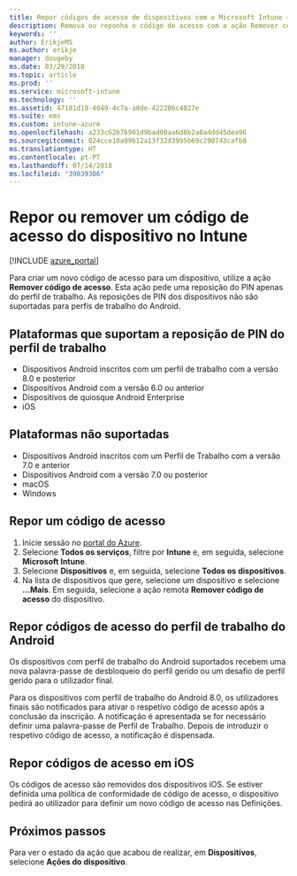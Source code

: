 ```yaml
---
title: Repor códigos de acesso de dispositivos com o Microsoft Intune – Azure | Microsoft Docs
description: Remova ou reponha o código de acesso com a ação Remover código de acesso nos dispositivos dos quais faça a gestão ou monitorização com o Intune.
keywords: ''
author: ErikjeMS
ms.author: erikje
manager: dougeby
ms.date: 03/29/2018
ms.topic: article
ms.prod: ''
ms.service: microsoft-intune
ms.technology: ''
ms.assetid: 47181d19-4049-4c7a-a8de-422206c4027e
ms.suite: ems
ms.custom: intune-azure
ms.openlocfilehash: a233c62b76901d9bad00aa6d8b2a8a4dd45dea96
ms.sourcegitcommit: 024cce10a99b12a13f32d3995b69c290743cafb8
ms.translationtype: HT
ms.contentlocale: pt-PT
ms.lasthandoff: 07/14/2018
ms.locfileid: "39039306"
---
```

# <a name="reset-or-remove-a-device-passcode-in-intune"></a>Repor ou remover um código de acesso do dispositivo no Intune

[!INCLUDE [azure_portal](./includes/azure_portal.md)]

Para criar um novo código de acesso para um dispositivo, utilize a ação **Remover código de acesso**. Esta ação pede uma reposição do PIN apenas do perfil de trabalho. As reposições de PIN dos dispositivos não são suportadas para perfis de trabalho do Android.

## <a name="work-profile-pin-reset-supported-platforms"></a>Plataformas que suportam a reposição de PIN do perfil de trabalho

- Dispositivos Android inscritos com um perfil de trabalho com a versão 8.0 e posterior 
- Dispositivos Android com a versão 6.0 ou anterior
- Dispositivos de quiosque Android Enterprise
- iOS 
     
## <a name="unsupported-platforms"></a>Plataformas não suportadas

- Dispositivos Android inscritos com um Perfil de Trabalho com a versão 7.0 e anterior
- Dispositivos Android com a versão 7.0 ou posterior
- macOS
- Windows

## <a name="reset-a-passcode"></a>Repor um código de acesso

1. Inicie sessão no [portal do Azure](https://portal.azure.com).
2. Selecione **Todos os serviços**, filtre por **Intune** e, em seguida, selecione **Microsoft Intune**.
3. Selecione **Dispositivos** e, em seguida, selecione **Todos os dispositivos**.
4. Na lista de dispositivos que gere, selecione um dispositivo e selecione **…Mais**. Em seguida, selecione a ação remota **Remover código de acesso** do dispositivo.

## <a name="resetting-android-work-profile-passcodes"></a>Repor códigos de acesso do perfil de trabalho do Android

Os dispositivos com perfil de trabalho do Android suportados recebem uma nova palavra-passe de desbloqueio do perfil gerido ou um desafio de perfil gerido para o utilizador final. 

Para os dispositivos com perfil de trabalho do Android 8.0, os utilizadores finais são notificados para ativar o respetivo código de acesso após a conclusão da inscrição. A notificação é apresentada se for necessário definir uma palavra-passe de Perfil de Trabalho. Depois de introduzir o respetivo código de acesso, a notificação é dispensada.

## <a name="resetting-ios-passcodes"></a>Repor códigos de acesso em iOS

Os códigos de acesso são removidos dos dispositivos iOS. Se estiver definida uma política de conformidade de código de acesso, o dispositivo pedirá ao utilizador para definir um novo código de acesso nas Definições. 

## <a name="next-steps"></a>Próximos passos

Para ver o estado da ação que acabou de realizar, em **Dispositivos**, selecione **Ações do dispositivo**.
